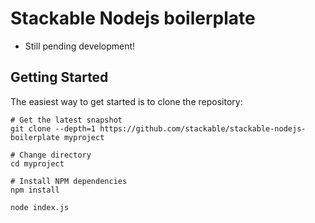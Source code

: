 # Stackable Nodejs boilerplate

- Still pending development!

## Getting Started

The easiest way to get started is to clone the repository:

```shell
# Get the latest snapshot
git clone --depth=1 https://github.com/stackable/stackable-nodejs-boilerplate myproject

# Change directory
cd myproject

# Install NPM dependencies
npm install

node index.js
```